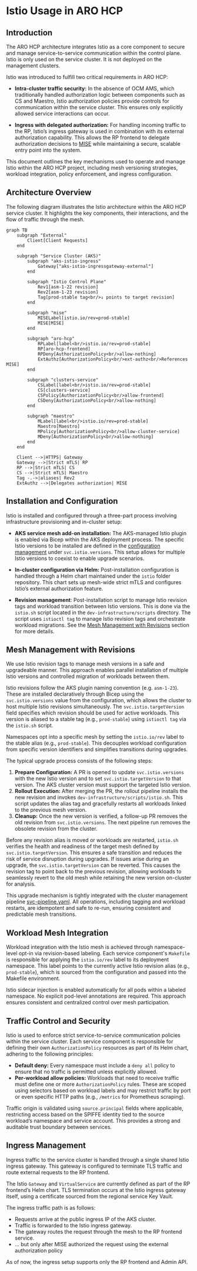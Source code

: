 # Istio Usage in ARO HCP

## Introduction

The ARO HCP architecture integrates Istio as a core component to secure and manage service-to-service communication within the control plane. Istio is only used on the service cluster. It is not deployed on the management clusters.

Istio was introduced to fulfill two critical requirements in ARO HCP:

* **Intra-cluster traffic security:** In the absence of OCM AMS, which traditionally handled authorization logic between components such as CS and Maestro, Istio authorization policies provide controls for communication within the service cluster. This ensures only explicitly allowed service interactions can occur.

* **Ingress with delegated authorization:** For handling incoming traffic to the RP, Istio’s ingress gateway is used in combination with its external authorization capability. This allows the RP frontend to delegate authorization decisions to [MISE](https://aka.ms/mise) while maintaining a secure, scalable entry point into the system.

This document outlines the key mechanisms used to operate and manage Istio within the ARO HCP project, including mesh versioning strategies, workload integration, policy enforcement, and ingress configuration.

## Architecture Overview

The following diagram illustrates the Istio architecture within the ARO HCP service cluster. It highlights the key components, their interactions, and the flow of traffic through the mesh.

```mermaid
graph TB
    subgraph "External"
        Client[Client Requests]
    end

    subgraph "Service Cluster (AKS)"
        subgraph "aks-istio-ingress"
            Gateway["aks-istio-ingressgateway-external"]
        end

        subgraph "Istio Control Plane"
            Rev1[asm-1-22 revision]
            Rev2[asm-1-23 revision]
            Tag[prod-stable tag<br/>↓ points to target revision]
        end

        subgraph "mise"
            MISELabel[istio.io/rev=prod-stable]
            MISE[MISE]
        end

        subgraph "aro-hcp"
            RPLabel[label<br/>istio.io/rev=prod-stable]
            RP[aro-hcp-frontend]
            RPDeny[AuthorizationPolicy<br/>allow-nothing]
            ExtAuthz[AuthorizationPolicy<br/>ext-authz<br/>References MISE]
        end

        subgraph "clusters-service"
            CSLabel[label<br/>istio.io/rev=prod-stable]
            CS[clusters-service]
            CSPolicy[AuthorizationPolicy<br/>allow-frontend]
            CSDeny[AuthorizationPolicy<br/>allow-nothing]
        end

        subgraph "maestro"
            MLabel[label<br/>istio.io/rev=prod-stable]
            Maestro[Maestro]
            MPolicy[AuthorizationPolicy<br/>allow-cluster-service]
            MDeny[AuthorizationPolicy<br/>allow-nothing]
        end
    end

    Client -->|HTTPS| Gateway
    Gateway -->|Strict mTLS| RP
    RP -->|Strict mTLS| CS
    CS -->|Strict mTLS| Maestro
    Tag -.->|aliases| Rev2
    ExtAuthz -->|Delegates authorization| MISE
```

## Installation and Configuration

Istio is installed and configured through a three-part process involving infrastructure provisioning and in-cluster setup:

* **AKS service mesh add-on installation:** The AKS-managed Istio plugin is enabled via Bicep within the AKS deployment process. The specific Istio versions to be installed are defined in the [configuration management](configuration.md) under `svc.istio.versions`. This setup allows for multiple Istio versions to coexist to enable upgrade scenarios.

* **In-cluster configuration via Helm:** Post-installation configuration is handled through a Helm chart maintained under the `istio` folder repository. This chart sets up mesh-wide strict mTLS and configures Istio’s external authorization feature.

* **Revision management**: Post-installation script to manage Istio revision tags and workload transition between Istio versions. This is done via the `istio.sh` script located in the `dev-infrastructure/scripts` directory. The script uses `istioctl tag` to manage Istio revision tags and orchestrate workload migrations. See the [Mesh Management with Revisions](#mesh-management-with-revisions) section for more details.

## Mesh Management with Revisions

We use Istio revision tags to manage mesh versions in a safe and upgradeable manner. This approach enables parallel installation of multiple Istio versions and controlled migration of workloads between them.

Istio revisions follow the AKS plugin naming convention (e.g. `asm-1-23`). These are installed declaratively through Bicep using the `svc.istio.versions` value from the configuration, which allows the cluster to host multiple Istio revisions simultaneously. The `svc.istio.targetVersion` field specifies which revision should be used for active workloads. This version is aliased to a stable tag (e.g., `prod-stable`) using `istioctl tag` via the `istio.sh` script.

Namespaces opt into a specific mesh by setting the `istio.io/rev` label to the stable alias (e.g., `prod-stable`). This decouples workload configuration from specific version identifiers and simplifies transitions during upgrades.

The typical upgrade process consists of the following steps:

1. **Prepare Configuration:** A PR is opened to update `svc.istio.versions` with the new Istio version and to set `svc.istio.targetVersion` to that version. The AKS cluster version must support the targeted Istio version.
2. **Rollout Execution:** After merging the PR, the rollout pipeline installs the new revision and invokes `dev-infrastructure/scripts/istio.sh`. This script updates the alias tag and gracefully restarts all workloads linked to the previous mesh version.
3. **Cleanup:** Once the new version is verified, a follow-up PR removes the old revision from `svc.istio.versions`. The next pipeline run removes the obsolete revision from the cluster.

Before any revision alias is moved or workloads are restarted, `istio.sh` verifies the health and readiness of the target mesh defined by `svc.istio.targetVersion`. This ensures a safe transition and reduces the risk of service disruption during upgrades. If issues arise during an upgrade, the `svc.istio.targetVersion` can be reverted. This causes the revision tag to point back to the previous revision, allowing workloads to seamlessly revert to the old mesh while retaining the new version on-cluster for analysis.

This upgrade mechanism is tightly integrated with the cluster management pipeline [svc-pipeline.yaml](../dev-infrastructure/svc-pipeline.yaml). All operations, including tagging and workload restarts, are idempotent and safe to re-run, ensuring consistent and predictable mesh transitions.

## Workload Mesh Integration

Workload integration with the Istio mesh is achieved through namespace-level opt-in via revision-based labeling. Each service component's `Makefile` is responsible for applying the `istio.io/rev` label to its deployment namespace. This label points to the currently active Istio revision alias (e.g., `prod-stable`), which is sourced from the configuration and passed into the Makefile environment.

Istio sidecar injection is enabled automatically for all pods within a labeled namespace. No explicit pod-level annotations are required. This approach ensures consistent and centralized control over mesh participation.

## Traffic Control and Security

Istio is used to enforce strict service-to-service communication policies within the service cluster. Each service component is responsible for defining their own `AuthorizationPolicy` resources as part of its Helm chart, adhering to the following principles:

* **Default deny:** Every namespace must include a `deny all` policy to ensure that no traffic is permitted unless explicitly allowed.
* **Per-workload allow policies:** Workloads that need to receive traffic must define one or more `AuthorizationPolicy` rules. These are scoped using selectors based on workload labels and may restrict traffic by port or even specific HTTP paths (e.g., `/metrics` for Prometheus scraping).

Traffic origin is validated using `source.principal` fields where applicable, restricting access based on the SPIFFE identity tied to the source workload’s namespace and service account. This provides a strong and auditable trust boundary between services.

## Ingress Management

Ingress traffic to the service cluster is handled through a single shared Istio ingress gateway. This gateway is configured to terminate TLS traffic and route external requests to the RP frontend.

The Istio `Gateway` and `VirtualService` are currently defined as part of the RP frontend’s Helm chart. TLS termination occurs at the Istio ingress gateway itself, using a certificate sourced from the regional service Key Vault.

The ingress traffic path is as follows:

* Requests arrive at the public ingress IP of the AKS cluster.
* Traffic is forwarded to the Istio ingress gateway.
* The gateway routes the request through the mesh to the RP frontend service.
* ... but only after MISE authorized the request using the external authorization policy

As of now, the ingress setup supports only the RP frontend and Admin API.